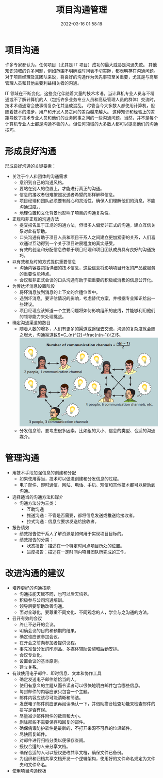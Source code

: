 ﻿---
title: 项目沟通管理
date: 2022-03-16 01:58:18
summary: 本文分享项目沟通管理的相关内容。
mathjax: true
tags:
- 软件项目管理
categories:
- 软件工程
---

# 项目沟通

许多专家都认为，任何项目（尤其是 IT 项目）成功的最大威胁是沟通失败。 其他知识领域的许多问题，例如范围不明确或时间表不切实际，都表明存在沟通问题。 对于项目经理及其团队来说，将良好的沟通作为优先事项至关重要，尤其是与高层管理人员和其他主要利益相关者的沟通。

IT 领域在不断变化，这些变化伴随着大量的技术术语。当计算机专业人员与不精通或不了解计算机的人（包括许多业务专业人员和高级管理人员的群体）交流时，技术术语通常会使事情复杂化并造成混乱。 尽管当今大多数人都使用计算机，但随着技术的进步，用户和开发人员之间的差距越来越大。 这种知识和经验上的差距导致了技术专业人员和他们的业务同事之间的一些沟通问题。当然，并不是每个计算机专业人士都是沟通不善的人，但任何领域的大多数人都可以提高他们的沟通技巧。

# 形成良好沟通

形成良好沟通的关键要素：
- 关注于个人和团体的沟通需求
    - 意识到自己的沟通风格。
    - 要站在别人的位置上，才能进行真正的沟通。
    - 信息的接收者很难按照发送者希望的那样解释信息。
    - 项目经理和团队必须要有耐心和灵活性，确保人们理解他们的消息，不能沟通过度。、
    - 地理位置和文化背景也影响了项目的沟通复杂性。
- 正规和非正规的沟通方法
    - 提交报告属于正规的沟通方法，但很多人偏爱非正式的沟通，建立互信关系对此有帮助。
    - 口头沟通有助于项目人员和项目干系人之间建立更加紧密的关系，人们喜欢通过互动得到一个关于项目进展程度的真实感受。
    - 有效的创造和分配信息依赖于项目经理和项目团队成员具有良好的沟通技巧。
- 以有效和及时的方式提供重要信息
    - 沟通内容要包括详细的技术信息，这些信息将影响项目开发的产品或服务的重要性能特点。
    - 会议和非正式会谈的口头沟通有助于把重要的积极或消极的信息公开化。
- 为传达坏消息设置阶段
    - 将坏消息放到消息的上下文的合适位置中。
    - 遇到坏消息，要评估情况的影响，考虑替代方案，并根据专业知识给出一些建议。
    - 项目经理应该知道一个主要问题将如何影响组织的底线，并能够利用他们的领导能力来处理挑战。
- 确定沟通渠道的数目
    - 随着人数的增多，人们有更多的渠道或途径去交流，沟通的复杂度就会随之增大，沟通渠道数$=C_{n}^{2}=\frac{n(n-1)}{2}$。![](../../../images/软件工程/软件项目管理/项目沟通管理/1.png)
    - 分发信息前，要考虑很多因素，比如组的大小、信息的类型、合适的沟通媒介。

# 管理沟通

- 用技术手段加强信息的创建和分配
    - 如果使用得当，技术可以促进创建和分发信息的过程。
    - 电子邮件、即时通信、网站、电话、手机、短信和其他技术都可以帮助到沟通。
- 选择适当的沟通方法和媒介
    - 沟通方法分为三类：
        - 互助沟通
        - 推送沟通：不管是否需要，都将信息发送或推送给接收者。
        - 拉式沟通：信息应要求发送给接收者。
- 报告绩效
    - 绩效报告使干系人了解资源是如何用于实现项目目标的。
    - 绩效报告的分类：
        - 状态报告：描述在一个特定时间点项目所处的位置。
        - 进度报告：描述在一定时间内项目团队所完成的工作。

# 改进沟通的建议

- 培养更好的沟通技能
    - 沟通技能天赋不同，也可以后天培养。
    - 积极参与公司沟通培训。
    - 领导层要帮助改善沟通。
    - 面对全球化，要尊重不同文化、不同观念的人，学会与之沟通的方法。
- 召开有效的会议
    - 终止不必开的会议。
    - 明确会议的目的和预期的结果。
    - 确定谁应该参加会议。
    - 在开会之前向参加者提供议程。
    - 事先准备分发的印刷品、多媒体辅助设施和后勤安排。
    - 会议专业化。
    - 设置会议的基本原则。
    - 建立关系。
- 有效使用电子邮件、即时信息、文本和协作工具
    - 确定发送电子邮件给恰当的人。
    - 使用有意义的主题从而令读者可以很快地明白邮件包含哪些信息。
    - 每封邮件的内容应该只包含一个主题。
    - 邮件内容应该尽可能清晰和简洁。
    - 发送电子邮件前应该再阅读确认一下，并借助拼音检查功能来检查邮件的拼写是否有误。
    - 尽量减少邮件附件的数目和大小。
    - 删除那些不需要保存和回复的邮件。
    - 确保病毒防护软件是最新的，不打开来源不可靠的垃圾邮件。
    - 尽快回复邮件。
    - 对邮件进行归档分类以便保存查阅。
    - 授权合适的人来分享文档。
    - 确保合适的人可以授权更改共享文档，确保文件已备份。
    - 为组织和归档共享文档开发一个逻辑架构，使用好的文件命名规定为文件夹和文件命名。
- 使用项目沟通模板
